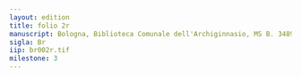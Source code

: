 ```yaml
---
layout: edition
title: folio 2r
manuscript: Bologna, Biblioteca Comunale dell'Archiginnasio, MS B. 3489
sigla: Br
iip: br002r.tif
milestone: 3
---
```

